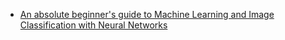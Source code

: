 - [An absolute beginner's guide to Machine Learning and Image Classification with Neural Networks](https://github.com/humphd/have-fun-with-machine-learning)
